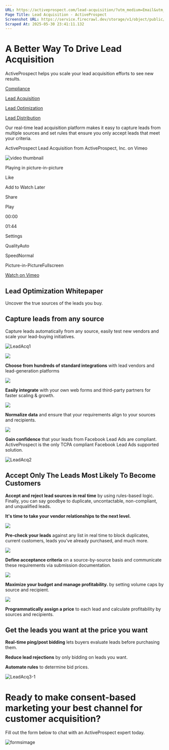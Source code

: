 ```yaml
---
URL: https://activeprospect.com/lead-acquisition/?utm_medium=Email&utm_source=Website&utm_campaign=AP-Email-InsideCBM-Mar
Page Title: Lead Acquisition - ActiveProspect
Screenshot URL: https://service.firecrawl.dev/storage/v1/object/public/media/screenshot-25d4b91b-34d5-41a0-8ca4-1c4c6699642c.png
Scraped At: 2025-05-30 23:41:11.132
---
```

# A Better Way To Drive Lead Acquisition

ActiveProspect helps you scale your lead acquisition efforts to see new results.



[Compliance](https://apdesignstage.wpengine.com/compliance/)


[Lead Acquisition](https://apdesignstage.wpengine.com/lead-acquisition/)


[Lead Optimization](https://apdesignstage.wpengine.com/lead-optimization/)


[Lead Distribution](https://apdesignstage.wpengine.com/lead-distribution/)

Our real-time lead acquisition platform makes it easy to capture leads from multiple sources and set rules that ensure you only accept leads that meet your criteria.

ActiveProspect Lead Acquisition from ActiveProspect, Inc. on Vimeo

![video thumbnail](https://i.vimeocdn.com/video/1044061704-7575f4e51abb386930b231c5ba8a2fe68119c327a05b518fb229a0de0c6453ae-d?mw=80&q=85)

Playing in picture-in-picture

Like

Add to Watch Later

Share

Play

00:00

01:44

Settings

QualityAuto

SpeedNormal

Picture-in-PictureFullscreen

[Watch on Vimeo](https://vimeo.com/503232633)


## Lead Optimization Whitepaper

Uncover the true sources of the leads you buy.


## Capture leads from any source

Capture leads automatically from any source, easily test new vendors and scale your lead-buying initiatives.



![LeadAcq1](https://activeprospect.com/wp-content/uploads/2020/12/LeadAcq1.png)

![](https://activeprospect.com/wp-content/plugins/bb-plugin/img/pixel.png)

**Choose from hundreds of standard integrations** with lead vendors and lead-generation platforms

![](https://activeprospect.com/wp-content/plugins/bb-plugin/img/pixel.png)

**Easily integrate** with your own web forms and third-party partners for faster scaling & growth.

![](https://activeprospect.com/wp-content/plugins/bb-plugin/img/pixel.png)

**Normalize data** and ensure that your requirements align to your sources and recipients.

![](https://activeprospect.com/wp-content/plugins/bb-plugin/img/pixel.png)

**Gain confidence** that your leads from Facebook Lead Ads are compliant. ActiveProspect is the only TCPA compliant Facebook Lead Ads supported solution.

![LeadAcq2](https://activeprospect.com/wp-content/uploads/2020/12/LeadAcq2.png)

## Accept Only The Leads Most Likely To Become Customers

**Accept and reject lead sources in real time** by using rules-based logic. Finally, you can say goodbye to duplicate, uncontactable, non-compliant, and unqualified leads.


**It's time to take your vendor relationships to the next level.**

![](https://activeprospect.com/wp-content/plugins/bb-plugin/img/pixel.png)

**Pre-check your leads** against any list in real time to block duplicates, current customers, leads you’ve already purchased, and much more.

![](https://activeprospect.com/wp-content/plugins/bb-plugin/img/pixel.png)

**Define acceptance criteria** on a source-by-source basis and communicate these requirements via submission documentation.

![](https://activeprospect.com/wp-content/plugins/bb-plugin/img/pixel.png)

**Maximize your budget and manage profitability.** by setting volume caps by source and recipient.

![](https://activeprospect.com/wp-content/plugins/bb-plugin/img/pixel.png)

**Programmatically assign a price** to each lead and calculate profitability by sources and recipients.

## Get the leads you want at the   price you want

**Real-time ping/post bidding** lets buyers evaluate leads before purchasing them.

**Reduce lead rejections** by only bidding on leads you want.

**Automate rules** to determine bid prices.


![LeadAcq3-1](https://activeprospect.com/wp-content/uploads/2020/12/LeadAcq3-1.png)

# Ready to make consent-based marketing your best channel for customer acquisition?

Fill out the form below to chat with an ActiveProspect expert today.

![formsimage](https://activeprospect.com/wp-content/uploads/2020/12/formsimage.png)

